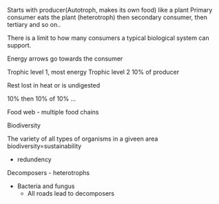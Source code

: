Starts with producer(Autotroph, makes its own food) like a plant
Primary consumer eats the plant (heterotroph) then secondary consumer, then tertiary and so on..

There is a limit to how many consumers a typical biological system can support.

Energy arrows go towards the consumer

Trophic level 1, most energy
Trophic level 2 10% of producer

Rest lost in heat or is undigested

10% then 10% of 10% ...

Food web - multiple food chains

Biodiversity

The variety of all types of organisms in a giveen area
biodiversity=sustainability
- redundency

Decomposers - heterotrophs
- Bacteria and fungus
	- All roads lead to decomposers